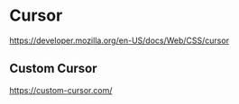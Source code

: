 # Cursor

<https://developer.mozilla.org/en-US/docs/Web/CSS/cursor>

## Custom Cursor

<https://custom-cursor.com/>
